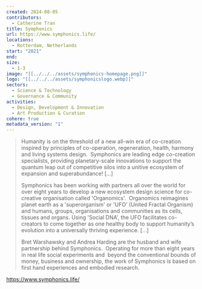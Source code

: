 ```yaml
---
created: 2024-08-05
contributors:
  - Catherine Tran
title: Symphonics
url: https://www.symphonics.life/
locations:
  - Rotterdam, Netherlands
start: "2021"
end: 
size:
  - 1-3
image: "[[../../../assets/symphonics-homepage.png]]"
logo: "[[../../../assets/symphonicslogo.webp]]"
sectors:
  - Science & Technology
  - Governance & Community
activities:
  - Design, Development & Innovation
  - Art Production & Curation
cohere: true
metadata_version: "1"
---
```

>Humanity is on the threshold of a new all-win era of co-creation inspired by principles of co-operation, regeneration, health, harmony and living systems design.  Symphonics are leading edge co-creation specialists, providing planetary-scale innovations to support the quantum leap out of competitive silos into a unitive ecosystem of expansion and superabundance! [...]
>
>Symphonics has been working with partners all over the world for over eight years to develop a new ecosystem design science for co-creative organisation called 'Organomics'.  Organomics reimagines planet earth as a 'superorganism' or 'UFO' (United Fractal Organism) and humans, groups, organisations and communities as its cells, tissues and organs. Using 'Social DNA', the UFO facilitates co-creators to come together as one healthy body to support humanity’s evolution into a universally thriving experience. [...]
>
>Bret Warshawsky and Andrea Harding are the husband and wife partnership behind Symphonics.  Operating for more than eight years in real life social experiments and  beyond the conventional bounds of money, business and ownership, the work of Symphonics is based on first hand experiences and embodied research.

https://www.symphonics.life/












